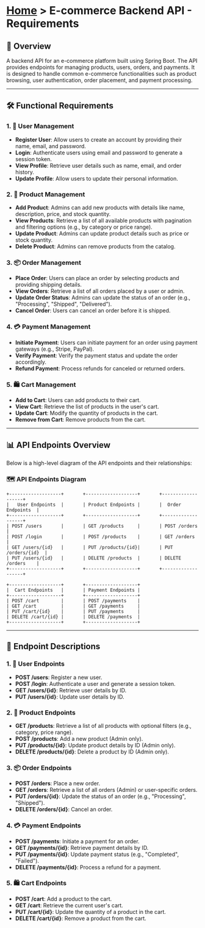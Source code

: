 # [Home](../../) > E-commerce Backend API - Requirements

## 🌟 Overview
A backend API for an e-commerce platform built using Spring Boot. The API provides endpoints for managing products, users, orders, and payments. It is designed to handle common e-commerce functionalities such as product browsing, user authentication, order placement, and payment processing.

---

## 🛠️ Functional Requirements

### 1. 👤 User Management
- **Register User**: Allow users to create an account by providing their name, email, and password.
- **Login**: Authenticate users using email and password to generate a session token.
- **View Profile**: Retrieve user details such as name, email, and order history.
- **Update Profile**: Allow users to update their personal information.

### 2. 🛒 Product Management
- **Add Product**: Admins can add new products with details like name, description, price, and stock quantity.
- **View Products**: Retrieve a list of all available products with pagination and filtering options (e.g., by category or price range).
- **Update Product**: Admins can update product details such as price or stock quantity.
- **Delete Product**: Admins can remove products from the catalog.

### 3. 📦 Order Management
- **Place Order**: Users can place an order by selecting products and providing shipping details.
- **View Orders**: Retrieve a list of all orders placed by a user or admin.
- **Update Order Status**: Admins can update the status of an order (e.g., "Processing", "Shipped", "Delivered").
- **Cancel Order**: Users can cancel an order before it is shipped.

### 4. 💳 Payment Management
- **Initiate Payment**: Users can initiate payment for an order using payment gateways (e.g., Stripe, PayPal).
- **Verify Payment**: Verify the payment status and update the order accordingly.
- **Refund Payment**: Process refunds for canceled or returned orders.

### 5. 🛍️ Cart Management
- **Add to Cart**: Users can add products to their cart.
- **View Cart**: Retrieve the list of products in the user's cart.
- **Update Cart**: Modify the quantity of products in the cart.
- **Remove from Cart**: Remove products from the cart.

---

## 📊 API Endpoints Overview

Below is a high-level diagram of the API endpoints and their relationships:

### 🗺️ API Endpoints Diagram

```plaintext
+-------------------+       +-------------------+       +-------------------+
|   User Endpoints  |       | Product Endpoints |       |  Order Endpoints  |
+-------------------+       +-------------------+       +-------------------+
| POST /users       |       | GET /products     |       | POST /orders      |
| POST /login       |       | POST /products    |       | GET /orders       |
| GET /users/{id}   |       | PUT /products/{id}|       | PUT /orders/{id}  |
| PUT /users/{id}   |       | DELETE /products  |       | DELETE /orders    |
+-------------------+       +-------------------+       +-------------------+

+-------------------+       +-------------------+
|  Cart Endpoints   |       | Payment Endpoints |
+-------------------+       +-------------------+
| POST /cart        |       | POST /payments    |
| GET /cart         |       | GET /payments     |
| PUT /cart/{id}    |       | PUT /payments     |
| DELETE /cart/{id} |       | DELETE /payments  |
+-------------------+       +-------------------+
```

---

## 📌 Endpoint Descriptions

### 1. 👤 User Endpoints
- **POST /users**: Register a new user.
- **POST /login**: Authenticate a user and generate a session token.
- **GET /users/{id}**: Retrieve user details by ID.
- **PUT /users/{id}**: Update user details by ID.

### 2. 🛒 Product Endpoints
- **GET /products**: Retrieve a list of all products with optional filters (e.g., category, price range).
- **POST /products**: Add a new product (Admin only).
- **PUT /products/{id}**: Update product details by ID (Admin only).
- **DELETE /products/{id}**: Delete a product by ID (Admin only).

### 3. 📦 Order Endpoints
- **POST /orders**: Place a new order.
- **GET /orders**: Retrieve a list of all orders (Admin) or user-specific orders.
- **PUT /orders/{id}**: Update the status of an order (e.g., "Processing", "Shipped").
- **DELETE /orders/{id}**: Cancel an order.

### 4. 💳 Payment Endpoints
- **POST /payments**: Initiate a payment for an order.
- **GET /payments/{id}**: Retrieve payment details by ID.
- **PUT /payments/{id}**: Update payment status (e.g., "Completed", "Failed").
- **DELETE /payments/{id}**: Process a refund for a payment.

### 5. 🛍️ Cart Endpoints
- **POST /cart**: Add a product to the cart.
- **GET /cart**: Retrieve the current user's cart.
- **PUT /cart/{id}**: Update the quantity of a product in the cart.
- **DELETE /cart/{id}**: Remove a product from the cart.